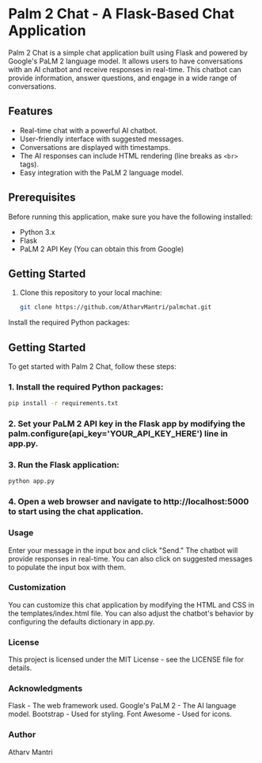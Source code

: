 # Palm 2 Chat - A Flask-Based Chat Application

Palm 2 Chat is a simple chat application built using Flask and powered by Google's PaLM 2 language model. It allows users to have conversations with an AI chatbot and receive responses in real-time. This chatbot can provide information, answer questions, and engage in a wide range of conversations.

## Features

- Real-time chat with a powerful AI chatbot.
- User-friendly interface with suggested messages.
- Conversations are displayed with timestamps.
- The AI responses can include HTML rendering (line breaks as `<br>` tags).
- Easy integration with the PaLM 2 language model.

## Prerequisites

Before running this application, make sure you have the following installed:

- Python 3.x
- Flask
- PaLM 2 API Key (You can obtain this from Google)

## Getting Started

1. Clone this repository to your local machine:

   ```bash
   git clone https://github.com/AtharvMantri/palmchat.git
   ```
Install the required Python packages:

## Getting Started

To get started with Palm 2 Chat, follow these steps:

### 1. Install the required Python packages:

   ```bash
   pip install -r requirements.txt
   ```

### 2. Set your PaLM 2 API key in the Flask app by modifying the palm.configure(api_key='YOUR_API_KEY_HERE') line in app.py.
### 3. Run the Flask application:

   ```bash
   python app.py
   ```
### 4. Open a web browser and navigate to http://localhost:5000 to start using the chat application.

### Usage
Enter your message in the input box and click "Send."
The chatbot will provide responses in real-time.
You can also click on suggested messages to populate the input box with them.

### Customization
You can customize this chat application by modifying the HTML and CSS in the templates/index.html file. You can also adjust the chatbot's behavior by configuring the defaults dictionary in app.py.

### License
This project is licensed under the MIT License - see the LICENSE file for details.

### Acknowledgments
Flask - The web framework used.
Google's PaLM 2 - The AI language model.
Bootstrap - Used for styling.
Font Awesome - Used for icons.

### Author
Atharv Mantri
